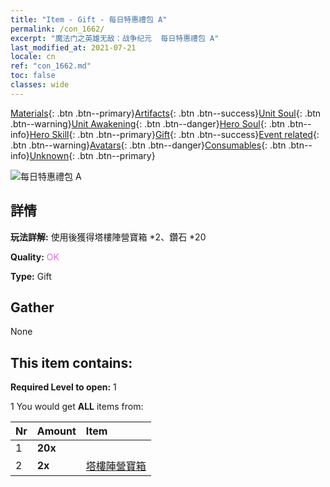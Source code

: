 ```yaml
---
title: "Item - Gift - 每日特惠禮包 A"
permalink: /con_1662/
excerpt: "魔法门之英雄无敌：战争纪元  每日特惠禮包 A"
last_modified_at: 2021-07-21
locale: cn
ref: "con_1662.md"
toc: false
classes: wide
---
```

 [Materials](/ItemsCN/){: .btn .btn--primary}[Artifacts](/ItemsCN/Artifacts/){: .btn .btn--success}[Unit Soul](/ItemsCN/UnitSoul/){: .btn .btn--warning}[Unit Awakening](/ItemsCN/UnitAwakening/){: .btn .btn--danger}[Hero Soul](/ItemsCN/HeroSoul/){: .btn .btn--info}[Hero Skill](/ItemsCN/HeroSkill/){: .btn .btn--primary}[Gift](/ItemsCN/Gift/){: .btn .btn--success}[Event related](/ItemsCN/Events/){: .btn .btn--warning}[Avatars](/ItemsCN/Avatars/){: .btn .btn--danger}[Consumables](/ItemsCN/Consumables/){: .btn .btn--info}[Unknown](/ItemsCN/Unknown/){: .btn .btn--primary}

 ![每日特惠禮包 A](/images/t/i_907219.png)

## 詳情
 **玩法詳解:** 使用後獲得塔樓陣營寶箱 *2、鑽石 *20

 **Quality:** <span style="color: #DA70D6">OK</span>

 **Type:** Gift

## Gather

  None

## This item contains:

 **Required Level to open:** 1

 1 You would get **ALL** items  from:

  | Nr | Amount |     Item    |
  |:---|:-------|:------------|
  | 1 |  **20x** | <i class="fas fa-gem"/> |  | 
  | 2 |  **2x** | [塔樓陣營寶箱](/cn/Items/con_1274/) |  | 
